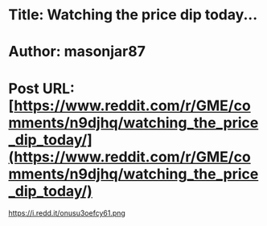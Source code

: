 # Title: Watching the price dip today...
# Author: masonjar87
# Post URL: [https://www.reddit.com/r/GME/comments/n9djhq/watching_the_price_dip_today/](https://www.reddit.com/r/GME/comments/n9djhq/watching_the_price_dip_today/)


https://i.redd.it/onusu3oefcy61.png